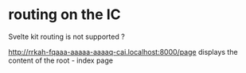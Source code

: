 # routing on the IC

Svelte kit routing is not supported ?

http://rrkah-fqaaa-aaaaa-aaaaq-cai.localhost:8000/page displays the content of the root - index page
